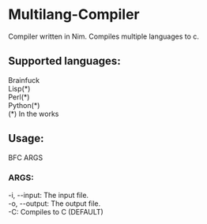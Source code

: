 # Multilang-Compiler

Compiler written in Nim.
Compiles multiple languages to c.

## Supported languages:
Brainfuck  
Lisp(\*)  
Perl(\*)  
Python(\*)  
(\*) In the works
## Usage:
BFC ARGS
### ARGS:
-i, --input: The input file.  
-o, --output: The output file.  
-C: Compiles to C (DEFAULT)
